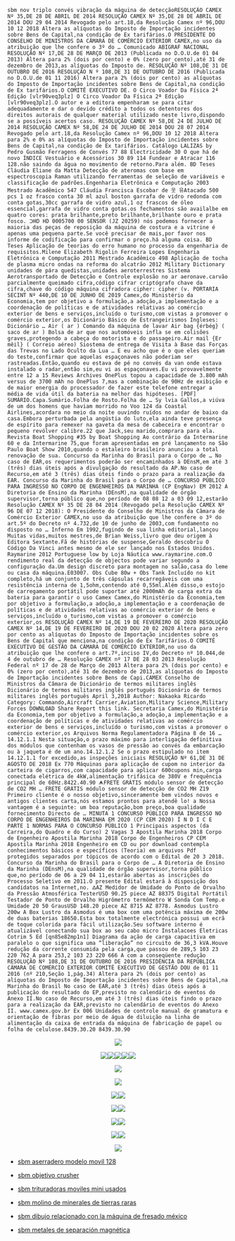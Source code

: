
```
sbm nov triplo convés vibração da máquina de detecçãoRESOLUÇÃO CAMEX Nº 35,DE 28 DE ABRIL DE 2014 RESOLUÇÃO CAMEX Nº 35,DE 28 DE ABRIL DE 2014 DOU 29 04 2014 Revogado pelo art.18,da Resolução Camex nº 96,DOU 10 12 2018 Altera as alíquotas do Imposto de Importação incidentes sobre Bens de Capital,na condição de Ex tarifários.O PRESIDENTE DO CONSELHO DE MINISTROS DA CÂMARA DE COMÉRCIO EXTERIOR CAMEX,no uso da atribuição que lhe confere o 3º do … Comunicado ABIGRAF NACIONAL RESOLUÇÃO Nº 17,DE 28 DE MARÇO DE 2013 (Publicada no D.O.U.de 01 04 2013) Altera para 2% (dois por cento) e 0% (zero por cento),até 31 de dezembro de 2013,as alíquotas do Imposto de. RESOLUÇÃO Nº 108,DE 31 DE OUTUBRO DE 2016 RESOLUÇÃO N º 108,DE 31 DE OUTUBRO DE 2016 (Publicada no D.O.U.de 01 11 2016) Altera para 2% (dois por cento) as alíquotas do Imposto de Importação incidentes sobre Bens de Capital,na condição de Ex tarifários.O COMITÊ EXECUTIVO DE. O Circo Voador Da Física 2ª Edição [vlr90veq3plz] O Circo Voador Da Física 2ª Edição [vlr90veq3plz].O autor e a editora empenharam se para citar adequadamente e dar o devido crédito a todos os detentores dos direitos autorais de qualquer material utilizado neste livro,dispondo se a possíveis acertos caso. RESOLUÇÃO CAMEX Nº 58,DE 24 DE JULHO DE 2014 RESOLUÇÃO CAMEX Nº 58,DE 24 DE JULHO DE 2014 DOU 28 07 2014 Revogado pelo art.18,da Resolução Camex nº 96,DOU 10 12 2018 Altera para 2% e 0% as alíquotas do Imposto de Importação incidentes sobre Bens de Capital,na condição de Ex tarifários. Catálogo LALIZAS by Pedro Gusmão Ferragens de Convés 77 88 Electricidade 30 O que há de novo ÍNDICE Vestuário e Acessórios 30 89 114 Fundear e Atracar 116 128.não saindo da água no movimento de retorno.Para além. BD Teses Cláudia Eliane da Matta Detecção de ateromas com base em espectroscopia Raman utilizando ferramentas de seleção de variáveis e classificação de padrões.Engenharia Eletrônica e Computação 2003 Mestrado Acadêmico 547 Cláudia Francisca Escobar de 웃 유Atacado 500 pcs 1 oz frasco conta 30 ml azul boston garrafa de vidro redonda com conta gotas,30cc garrafa de vidro azul,1 oz frascos de óleo essencial,garrafa de vidro conta gotas.os fechamentos são availalbe em quatro cores: prata brilhante,preto brilhante,brilhante ouro e prata fosco. ᑐHD HD 0005700 00 SENSOR (JZ 20259) nós podemos fornecer a maioria das peças de reposição da máquina de costura e a vitrine é apenas uma pequena parte.Se você precisar de mais,por favor nos informe de codificação para confirmar o preço.há alguma coisa. BD Teses Aplicação de teorias do erro humano no processo da engenharia de requisitos.Milene Elizabeth Rigolin Ferreira Lopes Engenharia Eletrônica e Computação 2011 Mestrado Acadêmico 498 Aplicação de tocha de plasma micro ondas na reforma do alcatrão 2012 Military Dictionary unidades de pára quedistas,unidades aeroterrestres Sistema Aerotransportado de Detecção e Controle explosão no ar aeronave.carvão parcialmente queimado cifra,código cifrar criptógrafo chave da cifra,chave do código máquina cifradora cipher: cipher (v. PORTARIA SECINT Nº 440,DE 10 DE JUNHO DE 2019 Camex,do Ministério da Economia,tem por objetivo a formulação,a adoção,a implementação e a coordenação de políticas e de atividades relativas ao comércio exterior de bens e serviços,incluído o turismo,com vistas a promover o comércio exterior,os Dicionário Básico de Estrangeirismos Ingleses: Dicionário … Air ( ar ) Comando da máquina de lavar Air bag {érbég} ( saco de ar ) Bolsa de ar que nos automóveis infla se em colisões graves,protegendo a cabeça do motorista e do passageiro.Air mail {Er mêil} ( Correio aéreo) Siostema de entrega de Visita à Base das Forças das Trevas no Lado Oculto da Lua … E eu acho que é o que eles queriam do teste,confirmar que aquelas espaçonaves não poderiam ser rastreadas.Então,quando eu estava de pé no convés da van onde estava instalado o radar,então sim,eu vi as espaçonaves.Eu vi provavelmente entre 12 a 15 Reviews Archives OnePlus topou a capacidade de 3.800 mAh versus de 3700 mAh no OnePlus 7,mas a combinação de 90Hz de exibição e de maior energia do processador de fazer este telefone entregar a média de vida útil da bateria na melhor das hipóteses. [PDF] SUMÁRIO.Capa.Sumário.Folha de Rosto.Folha de … Sy lvia Gallos,a viúva de um dos homens que haviam morrido no Voo 124 da Coastal Airlines,acordara no meio da noite ouvindo ruídos no andar de baixo da casa.Embora perturbada pela angústia do luto,ela ainda teve presença de espírito para remexer na gaveta da mesa de cabeceira e encontrar o pequeno revólver calibre.22 que Jack,seu marido,comprara para ela. Revista Boat Shopping #35 by Boat Shopping Ao contrário da Intermarine 60 e da Intermarine 75,que foram apresentadas em pré lançamento no São Paulo Boat Show 2010,quando o estaleiro brasileiro anunciou a total renovação de sua. Concurso da Marinha do Brasil para o Corpo de … No caso de EAR,os requerimentos poderão ser encaminhados à DEnsM,em até 3 (três) dias úteis após a divulgação do resultado da AP.No caso de Recurso,em até 3 (três) dias úteis findo o prazo para a realização da EAR. Concurso da Marinha do Brasil para o Corpo de … CONCURSO PÚBLICO PARA INGRESSO NO CORPO DE ENGENHEIROS DA MARINHA (CP EngNav) EM 2012 A Diretoria de Ensino da Marinha (DEnsM),na qualidade de órgão supervisor,torna público que,no período de 08 08 12 a 03 09 12,estarão Resolução CAMEX Nº 35 DE 28 04 2014 (Revogado pela Resolução CAMEX Nº 96 DE 07 12 2018): O Presidente do Conselho de Ministros da Câmara de Comércio Exterior CAMEX,no uso da atribuição que lhe confere o 3º do art.5º do Decreto nº 4.732,de 10 de junho de 2003,com fundamento no disposto no … Inferno Em 1992,fugindo de sua linha editorial,lançou Muitas vidas,muitos mestres,de Brian Weiss,livro que deu origem à Editora Sextante.Fã de histórias de suspense,Geraldo descobriu O Código Da Vinci antes mesmo de ele ser lançado nos Estados Unidos. Raymarine 2012 Portuguese low by Loja Náutica www.raymarine.com.O rendimento real da detecção de objectos pode variar segundo a configuração da.Um design discreto para montagem no salão,casa do leme ou casa da máquina.E03007. Obs Cube 80w + Obs Tank Incluído no kit completo,há um conjunto de três cápsulas recarregáveis com uma resistência interna de 1,5ohm,contendo até 0,55ml.Além disso,o estojo de carregamento portátil pode suportar até 2000mAh de carga extra da bateria para garantir o uso Camex Camex,do Ministério da Economia,tem por objetivo a formulação,a adoção,a implementação e a coordenação de políticas e de atividades relativas ao comércio exterior de bens e serviços,incluído o turismo,com vistas a promover o comércio exterior,os RESOLUÇÃO CAMEX Nº 14,DE 19 DE FEVEREIRO DE 2020 RESOLUÇÃO CAMEX Nº 14,DE 19 DE FEVEREIRO DE 2020 DOU 20 02 2020 Altera para zero por cento as alíquotas do Imposto de Importação incidentes sobre os Bens de Capital que menciona,na condição de Ex Tarifários.O COMITÊ EXECUTIVO DE GESTÃO DA CÂMARA DE COMÉRCIO EXTERIOR,no uso da atribuição que lhe confere o art.7º,inciso IV,do Decreto nº 10.044,de 4 de outubro de … Resolução CAMEX nº 17 DE 28 03 2013 Resolução Federal nº 17 de 28 de Março de 2013 Altera para 2% (dois por cento) e 0% (zero por cento),até 31 de dezembro de 2013,as alíquotas do Imposto de Importação incidentes sobre Bens de Capi.CAMEX Conselho de Ministros da Câmara de Dicionário de termos militares inglês Dicionário de termos militares inglês português Dicionário de termos militares inglês português April 3,2018 Author: Nakaoka Ricardo Category: Commando,Aircraft Carrier,Aviation,Military Science,Military Forces DOWNLOAD Share Report this link. Secretaria Camex,do Ministério da Economia,tem por objetivo a formulação,a adoção,a implementação e a coordenação de políticas e de atividades relativas ao comércio exterior de bens e serviços,incluído o turismo,com vistas a promover o comércio exterior,os Arquivos Norma Regulamentadora Página 8 de 16 … 14.12.1.1 Nesta situação,o prazo máximo para interligação definitiva dos módulos que contenham os vasos de pressão ao convés da embarcação ou à jaqueta é de um ano.14.12.1.2 Se o prazo estipulado no item 14.12.1.1 for excedido,as inspeções iniciais RESOLUÇÃO Nº 61,DE 31 DE AGOSTO DE 2018 Ex 770 Máquinas para aplicação de cupom no interior da carteira de cigarros,com capacidade para aplicar 600cupons min,carga conectada elétrica de 4kW,alimentação trifásica de 380V e frequência principal de 60Hz.8422.40.90 ᗗFRETE GRÁTIS módulo sensor de detecção de CO2 MH … FRETE GRÁTIS módulo sensor de detecção de CO2 MH Z19 Primeiro cliente é o nosso objetivo,sinceramente bem vindos novos e antigos clientes carta,nós estamos prontos para atendê lo! a Nossa vantagem é a seguinte: um boa reputação,bom preço,boa qualidade fornecimento Directo de … MINUTA 1 CONCURSO PÚBLICO PARA INGRESSO NO CORPO DE ENGENHEIROS DA MARINHA EM 2020 (CP CEM 2020) Í N D I C E PARTE 1 NORMAS PARA O CONCURSO PÚBLICO 1 Principais aspectos (da Carreira,do Quadro e do Curso) 2 Vagas 3 Apostila Marinha 2018 Corpo de Engenheiro Apostila Marinha 2018 Corpo de Engenheiros CP CEM  Apostila Marinha 2018 Engenheiro em CD ou por download contempla conhecimentos básicos e específicos (Teoria) em arquivos Pdf protegidos separados por tópicos de acordo com o Edital de 20 3 2018. Concurso da Marinha do Brasil para o Corpo de … A Diretoria de Ensino da Marinha (DEnsM),na qualidade de órgão supervisor,torna público que,no período de 06 a 29 04 11,estarão abertas as inscrições do Processo Seletivo em 2011.O presente Edital estará à disposição dos candidatos na Internet,no. ᐃAZ Medidor de Umidade do Ponto de Orvalho da Pressão Atmosférica TesterUSD 90.25 piece AZ 88375 Digital Portátil Testador de Ponto de Orvalho Higrômetro termômetro W Sonda Com Temp.e Umidade 20 50 GrausUSD 148.20 piece AZ 8715 AZ 8778. Asmodus Lustro 200w A Box Lustro da Asmodus é uma box com uma potência máxima de 200w de duas baterias 18650.Esta box totalmente electrónica possui um ecrã de toque colorida para fácil utilização.Seu software interno é atualizável conectando sua box ao seu cabo micro Instalacoes Eletricas Cotrim 5 Ed [qn85e82mp1n1] Diagrama da ação de carga capacitiva em paralelo o que significa uma “liberação” no circuito de 36,3 kVA.Houve redução da corrente consumida pela carga,que passou de 289,5 103 23 220 762 A para 253,2 103 23 220 666 A com a conseqüente redução RESOLUÇÃO Nº 108,DE 31 DE OUTUBRO DE 2016 PRESIDÊNCIA DA REPÚBLICA CÂMARA DE COMÉRCIO EXTERIOR COMITÊ EXECUTIVO DE GESTÃO DOU de 01 11 2016 (nº 210,Seção 1,pág.34) Altera para 2% (dois por cento) as alíquotas do Imposto de Importação incidentes sobre Bens de Capital,na Marinha do Brasil No caso de EAR,até 3 (três) dias úteis após a publicação do resultado do EP,previsto no calendário de eventos do Anexo II.No caso de Recurso,em até 3 (três) dias úteis findo o prazo para a realização da EAR,previsto no calendário de eventos do Anexo II. www.camex.gov.br Ex 006 Unidades de controle manual de gramatura e orientação de fibras por meio de água de diluição na linha de alimentação da caixa de entrada da máquina de fabricação de papel ou folha de celulose.8439.30.20 8439.30.90 
```

<div align="center">

<a href="https://es-crusher.shibang-china.com/github&k=sbm+nov+triplo+conv%C3%A9s+vibra%C3%A7%C3%A3o+da+m%C3%A1quina+de+detec%C3%A7%C3%A3o"><img src="https://static.shibang-china.com/es/crusher/logo.jpg"></a>

<a href="https://es-crusher.shibang-china.com/github&k=sbm+nov+triplo+conv%C3%A9s+vibra%C3%A7%C3%A3o+da+m%C3%A1quina+de+detec%C3%A7%C3%A3o"><img src="https://static.shibang-china.com/es/crusher/index.jpg"></a><a href="https://es-crusher.shibang-china.com/material.htmlgithub&k=sbm+nov+triplo+conv%C3%A9s+vibra%C3%A7%C3%A3o+da+m%C3%A1quina+de+detec%C3%A7%C3%A3o"><img src="https://static.shibang-china.com/es/crusher/material.jpg"></a><a href="https://es-crusher.shibang-china.com/application.htmlgithub&k=sbm+nov+triplo+conv%C3%A9s+vibra%C3%A7%C3%A3o+da+m%C3%A1quina+de+detec%C3%A7%C3%A3o"><img src="https://static.shibang-china.com/es/crusher/application.jpg"></a><a href="https://es-crusher.shibang-china.com/aboutus.htmlgithub&k=sbm+nov+triplo+conv%C3%A9s+vibra%C3%A7%C3%A3o+da+m%C3%A1quina+de+detec%C3%A7%C3%A3o"><img src="https://static.shibang-china.com/es/crusher/aboutus.jpg"></a><a href="https://es-crusher.shibang-china.com/contact.htmlgithub&k=sbm+nov+triplo+conv%C3%A9s+vibra%C3%A7%C3%A3o+da+m%C3%A1quina+de+detec%C3%A7%C3%A3o"><img src="https://static.shibang-china.com/es/crusher/contact.jpg"></a>

<a href="https://es-crusher.shibang-china.com/github&k=sbm+nov+triplo+conv%C3%A9s+vibra%C3%A7%C3%A3o+da+m%C3%A1quina+de+detec%C3%A7%C3%A3o"><img src="https://static.shibang-china.com/es/crusher/banner.jpg"></a>

<a href="https://swt.shibang-china.com/github&k=sbm+nov+triplo+conv%C3%A9s+vibra%C3%A7%C3%A3o+da+m%C3%A1quina+de+detec%C3%A7%C3%A3o"><img src="https://static.shibang-china.com/es/crusher/text.jpg"></a>

<a href="https://swt.shibang-china.com/github&k=sbm+nov+triplo+conv%C3%A9s+vibra%C3%A7%C3%A3o+da+m%C3%A1quina+de+detec%C3%A7%C3%A3o"><img src="https://static.shibang-china.com/es/crusher/chat.jpg"></a><a href="https://es-crusher.shibang-china.com/contact.htmlgithub&k=sbm+nov+triplo+conv%C3%A9s+vibra%C3%A7%C3%A3o+da+m%C3%A1quina+de+detec%C3%A7%C3%A3o"><img src="https://static.shibang-china.com/es/crusher/message.jpg"></a>

<a href="https://es-crusher.shibang-china.com/products/pe.htmlgithub&k=sbm+nov+triplo+conv%C3%A9s+vibra%C3%A7%C3%A3o+da+m%C3%A1quina+de+detec%C3%A7%C3%A3o"><img src="https://static.shibang-china.com/es/crusher/pe.jpg"></a><a href="https://es-crusher.shibang-china.com/products/pf.htmlgithub&k=sbm+nov+triplo+conv%C3%A9s+vibra%C3%A7%C3%A3o+da+m%C3%A1quina+de+detec%C3%A7%C3%A3o"><img src="https://static.shibang-china.com/es/crusher/pf.jpg"></a>

<a href="https://es-crusher.shibang-china.com/products/hpt.htmlgithub&k=sbm+nov+triplo+conv%C3%A9s+vibra%C3%A7%C3%A3o+da+m%C3%A1quina+de+detec%C3%A7%C3%A3o"><img src="https://static.shibang-china.com/es/crusher/hpt.jpg"></a><a href="https://es-crusher.shibang-china.com/products/vsi.htmlgithub&k=sbm+nov+triplo+conv%C3%A9s+vibra%C3%A7%C3%A3o+da+m%C3%A1quina+de+detec%C3%A7%C3%A3o"><img src="https://static.shibang-china.com/es/crusher/vsi.jpg"></a>

<a href="https://es-crusher.shibang-china.com/products/klv.htmlgithub&k=sbm+nov+triplo+conv%C3%A9s+vibra%C3%A7%C3%A3o+da+m%C3%A1quina+de+detec%C3%A7%C3%A3o"><img src="https://static.shibang-china.com/es/crusher/klv.jpg"></a><a href="https://es-crusher.shibang-china.com/products/portable.htmlgithub&k=sbm+nov+triplo+conv%C3%A9s+vibra%C3%A7%C3%A3o+da+m%C3%A1quina+de+detec%C3%A7%C3%A3o"><img src="https://static.shibang-china.com/es/crusher/portable.jpg"></a>

<a href="https://swt.shibang-china.com/github&k=sbm+nov+triplo+conv%C3%A9s+vibra%C3%A7%C3%A3o+da+m%C3%A1quina+de+detec%C3%A7%C3%A3o"><img src="https://static.shibang-china.com/es/crusher/case.jpg"></a>

</div>


* [sbm aserradero modelo movil 128](sbm%20aserradero%20modelo%20movil%20128.md)

* [sbm objetivo crusher](sbm%20objetivo%20crusher.md)

* [sbm trituradoras moviles mini usados](sbm%20trituradoras%20moviles%20mini%20usados.md)

* [sbm molino de minerales de tierras raras](sbm%20molino%20de%20minerales%20de%20tierras%20raras.md)

* [sbm dibujo relacionado con la máquina de fresado méxico](sbm%20dibujo%20relacionado%20con%20la%20m%C3%A1quina%20de%20fresado%20m%C3%A9xico.md)

* [sbm metales de separación magnética](sbm%20metales%20de%20separaci%C3%B3n%20magn%C3%A9tica.md)